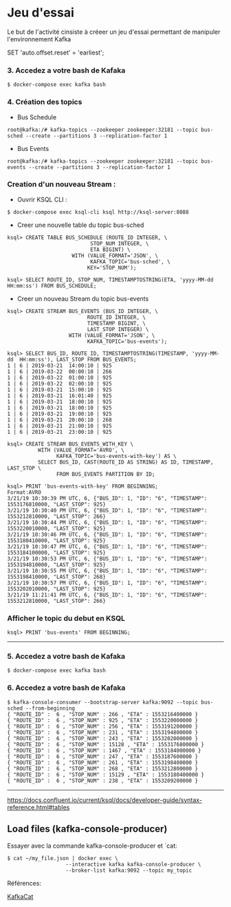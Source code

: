 # Jeu d'essai

Le but de l'activité cinsiste à créeer un jeu d'essai permettant de manipuler l'environnement Kafka


SET 'auto.offset.reset' = 'earliest';




### 3. Accedez a votre bash de Kafaka

```
$ docker-compose exec kafka bash 
```

### 4. Création des topics

* Bus Schedule

```
root@kafka:/# kafka-topics --zookeeper zookeeper:32181 --topic bus-sched --create --partitions 3 --replication-factor 1
```

* Bus Events

```
root@kafka:/# kafka-topics --zookeeper zookeeper:32181 --topic bus-events --create --partitions 3 --replication-factor 1
```




### Creation d'un nouveau Stream :

* Ouvrir KSQL CLI :

```
$ docker-compose exec ksql-cli ksql http://ksql-server:8088 
```


* Creer une nouvelle table du topic bus-sched

```
ksql> CREATE TABLE BUS_SCHEDULE (ROUTE_ID INTEGER, \
                           STOP_NUM INTEGER, \
                           ETA BIGINT) \
                     WITH (VALUE_FORMAT='JSON', \
                           KAFKA_TOPIC='bus-sched', \
                          KEY='STOP_NUM');
```

```
ksql> SELECT ROUTE_ID, STOP_NUM, TIMESTAMPTOSTRING(ETA, 'yyyy-MM-dd  HH:mm:ss') FROM BUS_SCHEDULE;
```

* Creer un nouveau Stream du topic bus-events

```
ksql> CREATE STREAM BUS_EVENTS (BUS_ID INTEGER, \
                          ROUTE_ID INTEGER, \
                          TIMESTAMP BIGINT, \
                          LAST_STOP INTEGER) \
                    WITH (VALUE_FORMAT='JSON', \
                          KAFKA_TOPIC='bus-events');
```

```
ksql> SELECT BUS_ID, ROUTE_ID, TIMESTAMPTOSTRING(TIMESTAMP, 'yyyy-MM-dd  HH:mm:ss'), LAST_STOP FROM BUS_EVENTS;
1 | 6 | 2019-03-21  14:00:10 | 925
1 | 6 | 2019-03-22  00:00:10 | 266
1 | 6 | 2019-03-22  01:00:10 | 925
1 | 6 | 2019-03-22  02:00:10 | 925
1 | 6 | 2019-03-21  15:00:10 | 925
1 | 6 | 2019-03-21  16:01:40 | 925
1 | 6 | 2019-03-21  18:00:10 | 925
1 | 6 | 2019-03-21  18:00:10 | 925
1 | 6 | 2019-03-21  19:00:10 | 925
1 | 6 | 2019-03-21  20:00:10 | 268
1 | 6 | 2019-03-21  21:00:10 | 925
1 | 6 | 2019-03-21  23:00:10 | 925
```

```
ksql> CREATE STREAM BUS_EVENTS_WITH_KEY \
          WITH (VALUE_FORMAT='AVRO', \
                KAFKA_TOPIC='bus-events-with-key') AS \
          SELECT BUS_ID, CAST(ROUTE_ID AS STRING) AS ID, TIMESTAMP, LAST_STOP \
                FROM BUS_EVENTS PARTITION BY ID;
```

```
ksql> PRINT 'bus-events-with-key' FROM BEGINNING;
Format:AVRO
3/21/19 10:30:39 PM UTC, 6, {"BUS_ID": 1, "ID": "6", "TIMESTAMP": 1553176810000, "LAST_STOP": 925}
3/21/19 10:30:40 PM UTC, 6, {"BUS_ID": 1, "ID": "6", "TIMESTAMP": 1553212810000, "LAST_STOP": 266}
3/21/19 10:30:44 PM UTC, 6, {"BUS_ID": 1, "ID": "6", "TIMESTAMP": 1553220010000, "LAST_STOP": 925}
3/21/19 10:30:46 PM UTC, 6, {"BUS_ID": 1, "ID": "6", "TIMESTAMP": 1553180410000, "LAST_STOP": 925}
3/21/19 10:30:47 PM UTC, 6, {"BUS_ID": 1, "ID": "6", "TIMESTAMP": 1553184100000, "LAST_STOP": 925}
3/21/19 10:30:53 PM UTC, 6, {"BUS_ID": 1, "ID": "6", "TIMESTAMP": 1553194810000, "LAST_STOP": 925}
3/21/19 10:30:55 PM UTC, 6, {"BUS_ID": 1, "ID": "6", "TIMESTAMP": 1553198410000, "LAST_STOP": 268}
3/21/19 10:30:57 PM UTC, 6, {"BUS_ID": 1, "ID": "6", "TIMESTAMP": 1553202010000, "LAST_STOP": 925}
3/21/19 11:21:41 PM UTC, 6, {"BUS_ID": 1, "ID": "6", "TIMESTAMP": 1553212810000, "LAST_STOP": 266}
```

### Afficher le topic du debut en KSQL

```
ksql> PRINT 'bus-events' FROM BEGINNING;
```

----------

### 5. Accedez a votre bash de Kafaka

```
$ docker-compose exec kafka bash 
```

### 6. Accedez a votre bash de Kafaka

```
$ kafka-console-consumer --bootstrap-server kafka:9092 --topic bus-sched --from-beginning
{ "ROUTE_ID" :  6 , "STOP_NUM" : 266 , "ETA" : 1553216400000 }
{ "ROUTE_ID" :  6 , "STOP_NUM" : 925 , "ETA" : 1553220000000 }
{ "ROUTE_ID" :  6 , "STOP_NUM" : 256 , "ETA" : 1553191200000 }
{ "ROUTE_ID" :  6 , "STOP_NUM" : 231 , "ETA" : 1553194800000 }
{ "ROUTE_ID" :  6 , "STOP_NUM" : 243 , "ETA" : 1553202000000 }
{ "ROUTE_ID" :  6 , "STOP_NUM" : 15128 , "ETA" : 1553176800000 }
{ "ROUTE_ID" :  6 , "STOP_NUM" : 1467 , "ETA" : 1553184000000 }
{ "ROUTE_ID" :  6 , "STOP_NUM" : 247 , "ETA" : 1553187600000 }
{ "ROUTE_ID" :  6 , "STOP_NUM" : 261 , "ETA" : 1553198400000 }
{ "ROUTE_ID" :  6 , "STOP_NUM" : 268 , "ETA" : 1553212800000 }
{ "ROUTE_ID" :  6 , "STOP_NUM" : 15129 , "ETA" : 1553180400000 }
{ "ROUTE_ID" :  6 , "STOP_NUM" : 238 , "ETA" : 1553209200000 }
```

----------


https://docs.confluent.io/current/ksql/docs/developer-guide/syntax-reference.html#tables



## Load files (kafka-console-producer)
Essayer avec la commande kafka-console-producer et `cat:

```
$ cat ~/my_file.json | docker exec \
                   --interactive kafka kafka-console-producer \
                   --broker-list kafka:9092 --topic my_topic
```

Références: 

[KafkaCat](CAT.md)
